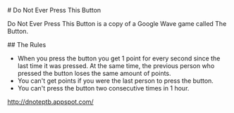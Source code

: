 # Do Not Ever Press This Button

Do Not Ever Press This Button is a copy of a Google Wave game called The Button.

## The Rules

- When you press the button you get 1 point for every second since the last time it was pressed. At the same time, the previous person who pressed the button loses the same amount of points.
- You can't get points if you were the last person to press the button.
- You can't press the button two consecutive times in 1 hour.

http://dnoteptb.appspot.com/
